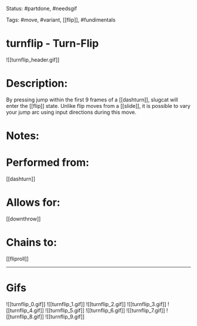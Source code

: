 Status: #partdone, #needsgif

Tags: #move, #variant, [[flip]], #fundimentals

# turnflip - Turn-Flip
![[turnflip_header.gif]]
# Description:
By pressing jump within the first 9 frames of a [[dashturn]], slugcat will enter the [[flip]] state. Unlike flip moves from a [[slide]], it is possible to vary your jump arc using input directions during this move.

# Notes:


# Performed from:
[[dashturn]]

# Allows for:
[[downthrow]]

# Chains to:
[[fliproll]]

___
# Gifs
![[turnflip_0.gif]]
![[turnflip_1.gif]]
![[turnflip_2.gif]]
![[turnflip_3.gif]]
![[turnflip_4.gif]]
![[turnflip_5.gif]]
![[turnflip_6.gif]]
![[turnflip_7.gif]]
![[turnflip_8.gif]]
![[turnflip_9.gif]]